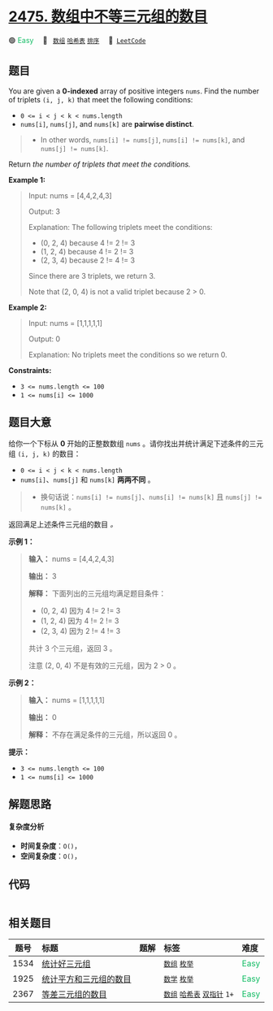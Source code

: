 # [2475. 数组中不等三元组的数目](https://leetcode.com/problems/number-of-unequal-triplets-in-array)

🟢 <font color=#15bd66>Easy</font>&emsp; 🔖&ensp; [`数组`](/tag/array.md) [`哈希表`](/tag/hash-table.md) [`排序`](/tag/sorting.md)&emsp; 🔗&ensp;[`LeetCode`](https://leetcode.com/problems/number-of-unequal-triplets-in-array)

## 题目

You are given a **0-indexed** array of positive integers `nums`. Find the
number of triplets `(i, j, k)` that meet the following conditions:

  * `0 <= i < j < k < nums.length`
  * `nums[i]`, `nums[j]`, and `nums[k]` are **pairwise distinct**. 
> 
> * In other words, `nums[i] != nums[j]`, `nums[i] != nums[k]`, and `nums[j] != nums[k]`.

Return _the number of triplets that meet the conditions._



**Example 1:**

> Input: nums = [4,4,2,4,3]
> 
> Output: 3
> 
> Explanation: The following triplets meet the conditions:
> - (0, 2, 4) because 4 != 2 != 3
> - (1, 2, 4) because 4 != 2 != 3
> - (2, 3, 4) because 2 != 4 != 3
> 
> Since there are 3 triplets, we return 3.
> 
> Note that (2, 0, 4) is not a valid triplet because 2 > 0.

**Example 2:**

> Input: nums = [1,1,1,1,1]
> 
> Output: 0
> 
> Explanation: No triplets meet the conditions so we return 0.

**Constraints:**

  * `3 <= nums.length <= 100`
  * `1 <= nums[i] <= 1000`


## 题目大意

给你一个下标从 **0** 开始的正整数数组 `nums` 。请你找出并统计满足下述条件的三元组 `(i, j, k)` 的数目：

  * `0 <= i < j < k < nums.length`
  * `nums[i]`、`nums[j]` 和 `nums[k]` **两两不同** 。 
> 
> * 换句话说：`nums[i] != nums[j]`、`nums[i] != nums[k]` 且 `nums[j] != nums[k]` 。

返回满足上述条件三元组的数目 _。_



**示例 1：**

> 
> 
> 
> 
> 
> **输入：** nums = [4,4,2,4,3]
> 
> **输出：** 3
> 
> **解释：** 下面列出的三元组均满足题目条件：
> - (0, 2, 4) 因为 4 != 2 != 3
> - (1, 2, 4) 因为 4 != 2 != 3
> - (2, 3, 4) 因为 2 != 4 != 3
> 
> 共计 3 个三元组，返回 3 。
> 
> 注意 (2, 0, 4) 不是有效的三元组，因为 2 > 0 。
> 
> 

**示例 2：**

> 
> 
> 
> 
> 
> **输入：** nums = [1,1,1,1,1]
> 
> **输出：** 0
> 
> **解释：** 不存在满足条件的三元组，所以返回 0 。
> 
> 



**提示：**

  * `3 <= nums.length <= 100`
  * `1 <= nums[i] <= 1000`


## 解题思路

#### 复杂度分析

- **时间复杂度**：`O()`，
- **空间复杂度**：`O()`，

## 代码

```javascript

```

## 相关题目

<!-- prettier-ignore -->
| 题号 | 标题 | 题解 | 标签 | 难度 |
| :------: | :------ | :------: | :------ | :------ |
| 1534 | [统计好三元组](https://leetcode.com/problems/count-good-triplets) |  |  [`数组`](/tag/array.md) [`枚举`](/tag/enumeration.md) | <font color=#15bd66>Easy</font> |
| 1925 | [统计平方和三元组的数目](https://leetcode.com/problems/count-square-sum-triples) |  |  [`数学`](/tag/math.md) [`枚举`](/tag/enumeration.md) | <font color=#15bd66>Easy</font> |
| 2367 | [等差三元组的数目](https://leetcode.com/problems/number-of-arithmetic-triplets) |  |  [`数组`](/tag/array.md) [`哈希表`](/tag/hash-table.md) [`双指针`](/tag/two-pointers.md) `1+` | <font color=#15bd66>Easy</font> |